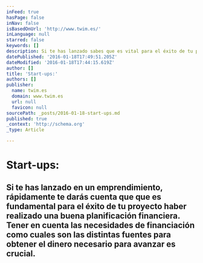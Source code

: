 ```yaml
---
inFeed: true
hasPage: false
inNav: false
isBasedOnUrl: 'http://www.twim.es/'
inLanguage: null
starred: false
keywords: []
description: Si te has lanzado sabes que es vital para el éxito de tu proyecto haber realizado una buena planificación financiera. Tener en cuenta las necesidades de financi
datePublished: '2016-01-18T17:49:51.205Z'
dateModified: '2016-01-18T17:44:15.619Z'
author: []
title: 'Start-ups:'
authors: []
publisher:
  name: twim.es
  domain: www.twim.es
  url: null
  favicon: null
sourcePath: _posts/2016-01-18-start-ups.md
published: true
_context: 'http://schema.org'
_type: Article

---
```

# Start-ups:

## Si te has lanzado en un emprendimiento, rápidamente te darás cuenta que que es fundamental para el éxito de tu proyecto haber realizado una buena planificación financiera. Tener en cuenta las necesidades de financiación como cuales son las distintas fuentes para obtener el dinero necesario para avanzar es crucial.